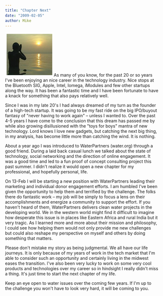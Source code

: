 ```yaml
---
title: "Chapter Next"
date: "2009-02-05"
author: Mike
---
```


![river](images/river.jpg "river")As many of you know, for the past 20 or so years I've been enjoying an nice career in the technology industry. Nice stops at the Bluetooth SIG, Apple, Intel, Iomega, iModules and few other startups along the way. It has been a fantastic time and I have been fortunate to have a knack for something that also pays relatively well.

Since I was in my late 20's I had always dreamed of my turn as the founder of a high-tech startup. It was going to be my fast ride on the big IPO/buyout fantasy of "never having to work again" – unless I wanted to. Over the past 4-5 years I have come to the conclusion that this dream has passed me by while also growing disillusioned with the "toys for boys" mantra of new technology. Lord knows I love new gadgets, but catching the next big thing, in my analysis, has become little more than catching the wind. It is nothing.

About a year ago I was introduced to WaterPartners (water.org) through a good friend. During a laid back casual lunch we talked about the state of technology, social networking and the direction of online engagement. It was a good time and led to a fun proof of concept consulting project this past summer. I didn't realize it would open a new chapter for my professional, and hopefully personal, life.

On 13-Feb I will be starting a new position with WaterPartners leading their marketing and individual donor engagement efforts. I am humbled I've been given the opportunity to help them and terrified by the challenge. The folks there do fantastic work – my job will be simply to focus a lens on their accomplishments and energize a community to support the effort. If you haven't heard of them, WaterPartners delivers clean water projects in the developing world. We in the western world might find it difficult to imagine how desperate this issue is in places like Eastern Africa and rural India but it very tragic. As I learned more and more about their mission and philosophy, I could see how helping them would not only provide me new challenges but could also reshape my perspective on myself and others by doing something that matters.

Please don't mistake my story as being judgmental. We all have our life journeys. It is only because of my years of work in the tech market that I'm able to consider such an opportunity and certainly living in the midwest eases the transition. I've also been very lucky to work on some very cool products and technologies over my career so in hindsight I really didn't miss a thing. It's just time to start the next chapter of my life.

Keep an eye open to water issues over the coming few years. If I'm up to the challenge you won't have to look very hard, it will be coming to you.
